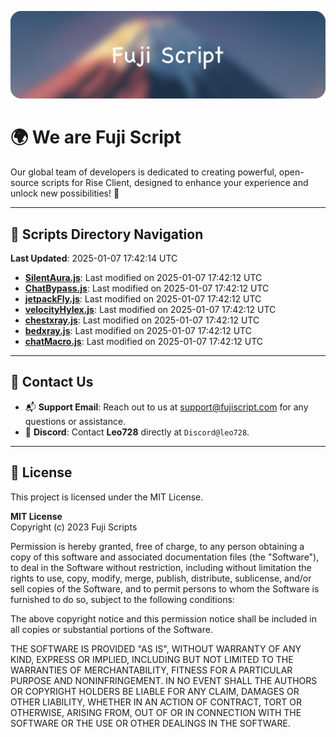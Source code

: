 ![Banner](.github/b.webp)

# 🌍 **We are Fuji Script**

Our global team of developers is dedicated to creating powerful, open-source scripts for Rise Client, designed to enhance your experience and unlock new possibilities! 🌟

---
<!-- SCRIPTS_NAVIGATION_START -->
## 📂 **Scripts Directory Navigation**

**Last Updated**: 2025-01-07 17:42:14 UTC

- **[SilentAura.js](scripts/SilentAura.js)**: Last modified on 2025-01-07 17:42:12 UTC
- **[ChatBypass.js](scripts/ChatBypass.js)**: Last modified on 2025-01-07 17:42:12 UTC
- **[jetpackFly.js](scripts/jetpackFly.js)**: Last modified on 2025-01-07 17:42:12 UTC
- **[velocityHylex.js](scripts/velocityHylex.js)**: Last modified on 2025-01-07 17:42:12 UTC
- **[chestxray.js](scripts/chestxray.js)**: Last modified on 2025-01-07 17:42:12 UTC
- **[bedxray.js](scripts/bedxray.js)**: Last modified on 2025-01-07 17:42:12 UTC
- **[chatMacro.js](scripts/chatMacro.js)**: Last modified on 2025-01-07 17:42:12 UTC

<!-- SCRIPTS_NAVIGATION_END -->

---

## 💬 **Contact Us**  
- 📬 **Support Email**: Reach out to us at [support@fujiscript.com](mailto:support@fujiscript.com) for any questions or assistance.  
- 💬 **Discord**: Contact **Leo728** directly at `Discord@leo728`.

---

## 📜 **License**

This project is licensed under the MIT License.  

**MIT License**  
Copyright (c) 2023 Fuji Scripts  

Permission is hereby granted, free of charge, to any person obtaining a copy of this software and associated documentation files (the "Software"), to deal in the Software without restriction, including without limitation the rights to use, copy, modify, merge, publish, distribute, sublicense, and/or sell copies of the Software, and to permit persons to whom the Software is furnished to do so, subject to the following conditions:  

The above copyright notice and this permission notice shall be included in all copies or substantial portions of the Software.  

THE SOFTWARE IS PROVIDED "AS IS", WITHOUT WARRANTY OF ANY KIND, EXPRESS OR IMPLIED, INCLUDING BUT NOT LIMITED TO THE WARRANTIES OF MERCHANTABILITY, FITNESS FOR A PARTICULAR PURPOSE AND NONINFRINGEMENT. IN NO EVENT SHALL THE AUTHORS OR COPYRIGHT HOLDERS BE LIABLE FOR ANY CLAIM, DAMAGES OR OTHER LIABILITY, WHETHER IN AN ACTION OF CONTRACT, TORT OR OTHERWISE, ARISING FROM, OUT OF OR IN CONNECTION WITH THE SOFTWARE OR THE USE OR OTHER DEALINGS IN THE SOFTWARE.  
